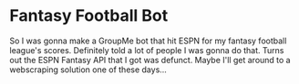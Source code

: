 # Fantasy Football Bot

So I was gonna make a GroupMe bot that hit ESPN for my fantasy football league's scores.  Definitely told a lot of people I was gonna do that.  Turns out the ESPN Fantasy API that I got was defunct.  Maybe I'll get around to a webscraping solution one of these days...
